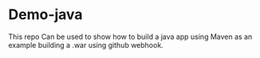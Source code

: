 # Demo-java
This repo Can be used to show how to build a java app using Maven as an example building a .war using github webhook.

